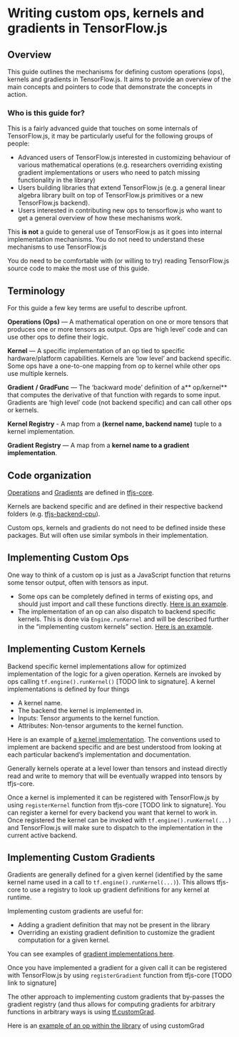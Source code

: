 # Writing custom ops, kernels and gradients in TensorFlow.js


## Overview

This guide outlines the mechanisms for defining custom operations (ops), kernels and gradients in TensorFlow.js. It aims to provide an overview of the main concepts and pointers to code that demonstrate the concepts in action.


### Who is this guide for?

This is a fairly advanced guide that touches on some internals of TensorFlow.js, it may be particularly useful for the following groups of people:



*   Advanced users of TensorFlow.js interested in customizing behaviour of various mathematical operations (e.g. researchers overriding existing gradient implementations or users who need to patch missing functionality in the library)
*   Users building libraries that extend TensorFlow.js (e.g. a general linear algebra library built on top of TensorFlow.js primitives or a new TensorFlow.js backend).
*   Users interested in contributing new ops to tensorflow.js who want to get a general overview of how these mechanisms work.

This **is not** a guide to general use of TensorFlow.js as it goes into internal implementation mechanisms. You do not need to understand these mechanisms to use TensorFlow.js

You do need to be comfortable with (or willing to try) reading TensorFlow.js source code to make the most use of this guide.


## Terminology

For this guide a few key terms are useful to describe upfront.

**Operations (Ops)** — A mathematical operation on one or more tensors that produces one or more tensors as output. Ops are ‘high level’ code and can use other ops to define their logic.

**Kernel** — A specific implementation of an op tied to specific hardware/platform capabilities. Kernels are ‘low level’  and backend specific. Some ops have a one-to-one mapping from op to kernel while other ops use multiple kernels.

**Gradient** **/ GradFunc** — The ‘backward mode’ definition of a** op/kernel** that computes the derivative of that function with regards to some input. Gradients are ‘high level’ code (not backend specific) and can call other ops or kernels.

**Kernel Registry** - A map from a **(kernel name, backend name)** tuple to a kernel implementation.

**Gradient Registry** — A map from a **kernel name to a gradient implementation**.


## Code organization

[Operations](https://github.com/tensorflow/tfjs/tree/master/tfjs-core/src/ops) and [Gradients](https://github.com/tensorflow/tfjs/tree/master/tfjs-core/src/gradients) are defined in [tfjs-core](https://github.com/tensorflow/tfjs/tree/master/tfjs-core).

Kernels are backend specific and are defined in their respective backend folders (e.g. [tfjs-backend-cpu](https://github.com/tensorflow/tfjs/tree/master/tfjs-backend-cpu/src/kernels)).

Custom ops, kernels and gradients do not need to be defined inside these packages. But will often use similar symbols in their implementation.


## Implementing Custom Ops

One way to think of a custom op is just as a JavaScript function that returns some tensor output, often with tensors as input.



*   Some ops can be completely defined in terms of existing ops, and should just import and call these functions directly. [Here is an example](https://github.com/tensorflow/tfjs/blob/1bec37b9364df6164a4a0ad64c29e0859382f0b4/tfjs-core/src/ops/moving_average.ts).
*   The implementation of an op can also dispatch to backend specific kernels. This is done via `Engine.runKernel` and will be described further in the “implementing custom kernels” section. [Here is an example](https://github.com/tensorflow/tfjs/blob/1bec37b9364df6164a4a0ad64c29e0859382f0b4/tfjs-core/src/ops/sqrt.ts).


## Implementing Custom Kernels

Backend specific kernel implementations allow for optimized implementation of the logic for a given operation. Kernels are invoked by ops calling `tf.engine().runKernel()` [TODO link to signature]. A kernel implementations is defined by four things



*   A kernel name.
*   The backend the kernel is implemented in.
*   Inputs: Tensor arguments to the kernel function.
*   Attributes: Non-tensor arguments to the kernel function.

Here is an example of [a kernel implementation](https://github.com/tensorflow/tfjs/blob/master/tfjs-backend-cpu/src/kernels/Square.ts). The conventions used to implement are backend specific and are best understood from looking at each particular backend’s implementation and documentation.

Generally kernels operate at a level lower than tensors and instead directly read and write to memory that will be eventually wrapped into tensors by tfjs-core.

Once a kernel is implemented it can be registered with TensorFlow.js by using `registerKernel` function from tfjs-core [TODO link to signature]. You can register a kernel for every backend you want that kernel to work in. Once registered the kernel can be invoked with `tf.engine().runKernel(...)` and TensorFlow.js will make sure to dispatch to the implementation in the current active backend.




## Implementing Custom Gradients

Gradients are generally defined for a given kernel (identified by the same kernel name used in a call to `tf.engine().runKernel(...)`). This allows tfjs-core to use a registry to look up gradient definitions for any kernel at runtime.

 Implementing custom gradients are useful for:



*   Adding a gradient definition that may not be present in the library
*   Overriding an existing gradient definition to customize the gradient computation for a given kernel.

You can see examples of [gradient implementations here](https://github.com/tensorflow/tfjs/tree/master/tfjs-core/src/gradients).

Once you have implemented a gradient for a given call it can be registered with TensorFlow.js by using `registerGradient` function from tfjs-core [TODO link to signature]

The other approach to implementing custom gradients that by-passes the gradient registry (and thus allows for computing gradients for arbitrary functions in arbitrary ways is using [tf.customGrad](https://js.tensorflow.org/api/latest/#customGrad).

Here is an [example of an op within the library](https://github.com/tensorflow/tfjs/blob/f111dc03a87ab7664688011812beba4691bae455/tfjs-core/src/ops/losses/softmax_cross_entropy.ts#L64) of using customGrad
